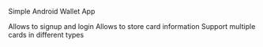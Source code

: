 Simple Android Wallet App

Allows to signup and login
Allows to store card information
Support multiple cards in different types
